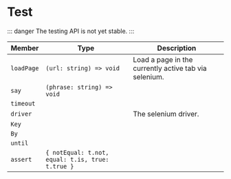 # Test

::: danger
The testing API is not yet stable.
:::

Member | Type | Description
-------|------|------------
`loadPage` | `(url: string) => void` | Load a page in the currently active tab via selenium.
`say` | `(phrase: string) => void` |
`timeout` | |
`driver` | | The selenium driver.
`Key` | |
`By` | |
`until` |  |
`assert` | `{ notEqual: t.not, equal: t.is, true: t.true }` |

